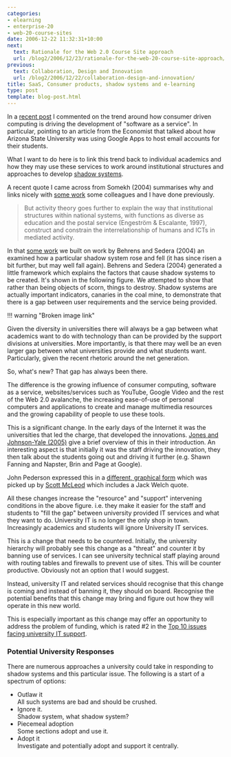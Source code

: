 ```yaml
---
categories:
- elearning
- enterprise-20
- web-20-course-sites
date: 2006-12-22 11:32:31+10:00
next:
  text: Rationale for the Web 2.0 Course Site approach
  url: /blog2/2006/12/23/rationale-for-the-web-20-course-site-approach/
previous:
  text: Collaboration, Design and Innovation
  url: /blog2/2006/12/22/collaboration-design-and-innovation/
title: SaaS, Consumer products, shadow systems and e-learning
type: post
template: blog-post.html
---
```

In a [recent post](http://cq-pan.cqu.edu.au/david-jones/blog/?p=77) I commented on the trend around how consumer driven computing is driving the development of "software as a service". In particular, pointing to an article from the Economist that talked about how Arizona State University was using Google Apps to host email accounts for their students.

What I want to do here is to link this trend back to individual academics and how they may use these services to work around institutional structures and approaches to develop [shadow systems](http://cq-pan.cqu.edu.au/david-jones/Publications/Papers_and_Books/Shadow_Systems/).

A recent quote I came across from Somekh (2004) summarises why and links nicely with [some work](http://cq-pan.cqu.edu.au/david-jones/Publications/Papers_and_Books/Shadow_Systems/) some colleagues and I have done previously.

> But activity theory goes further to explain the way that institutional structures within national systems, with functions as diverse as education and the postal service (Engeström & Escalante, 1997), construct and constrain the interrelationship of humans and ICTs in mediated activity.

In that [some work](http://cq-pan.cqu.edu.au/david-jones/Publications/Papers_and_Books/Shadow_Systems/) we built on work by Behrens and Sedera (2004) an examined how a particular shadow system rose and fell (it has since risen a bit further, but may well fall again). Behrens and Sedera (2004) generated a little framework which explains the factors that cause shadow systems to be created. It's shown in the following figure. We attempted to show that rather than being objects of scorn, things to destroy. Shadow systems are actually important indicators, canaries in the coal mine, to demonstrate that there is a gap between user requirements and the service being provided.

!!! warning "Broken image link"

Given the diversity in universities there will always be a gap between what academics want to do with technology than can be provided by the support divisions at universities. More importantly, is that there may well be an even larger gap between what universities provide and what students want. Particularly, given the recent rhetoric around the net generation.

So, what's new? That gap has always been there.

The difference is the growing influence of consumer computing, software as a service, websites/services such as YouTube, Google Video and the rest of the Web 2.0 avalanche, the increasing ease-of-use of personal computers and applications to create and manage multimedia resources and the growing capability of people to use these tools.

This is a significant change. In the early days of the Internet it was the universities that led the charge, that developed the innovations. [Jones and Johnson-Yale (2005)](http://firstmonday.org/issues/issue10_9/jones/index.html) give a brief overview of this in their introduction. An interesting aspect is that initially it was the staff driving the innovation, they then talk about the students going out and driving it further (e.g. Shawn Fanning and Napster, Brin and Page at Google).

John Pederson expressed this in a [different, graphical form](http://pedersondesigns.com/2006/12/18/rate-of-change/) which was picked up by [Scott McLeod](http://scottmcleod.typepad.com/dangerouslyirrelevant/2006/12/dueling_graphs.html) which includes a Jack Welch quote.

All these changes increase the "resource" and "support" intervening conditions in the above figure. i.e. they make it easier for the staff and students to "fill the gap" between university provided IT services and what they want to do. University IT is no longer the only shop in town. Increasingly academics and students will ignore University IT services.

This is a change that needs to be countered. Initially, the university hierarchy will probably see this change as a "threat" and counter it by banning use of services. I can see university technical staff playing around with routing tables and firewalls to prevent use of sites. This will be counter productive. Obviously not an option that I would suggest.

Instead, university IT and related services should recognise that this change is coming and instead of banning it, they should on board. Recognise the potential benefits that this change may bring and figure out how they will operate in this new world.

This is especially important as this change may offer an opportunity to address the problem of funding, which is rated #2 in the [Top 10 issues facing university IT support](http://www.educause.edu/apps/er/erm06/erm0633.asp).

### Potential University Responses

There are numerous approaches a university could take in responding to shadow systems and this particular issue. The following is a start of a spectrum of options:

- Outlaw it  
    All such systems are bad and should be crushed.
- Ignore it.  
    Shadow system, what shadow system?
- Piecemeal adoption  
    Some sections adopt and use it.
- Adopt it  
    Investigate and potentially adopt and support it centrally.